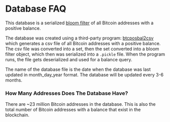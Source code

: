 # Database FAQ

This database is a serialized <a href="https://github.com/hiway/python-bloom-filter">bloom filter</a> of all Bitcoin addresses with a positive balance.

The database was created using a third-party program: <a href="https://github.com/graymauser/btcposbal2csv">btcposbal2csv</a> which generates a csv file of all Bitcoin addresses with a positive balance. The csv file was converted into a set, then the set converted into a bloom filter object, which then was serialized into a `.pickle` file. When the program runs, the file gets deserialized and used for a balance query.

The name of the database file is the date when the database was last updated in month_day_year format. The database will be updated every 3-6 months.

### How Many Addresses Does The Database Have?

There are ~23 million Bitcoin addresses in the database. This is also the total number of Bitcoin addresses with a balance that exist in the blockchain.
